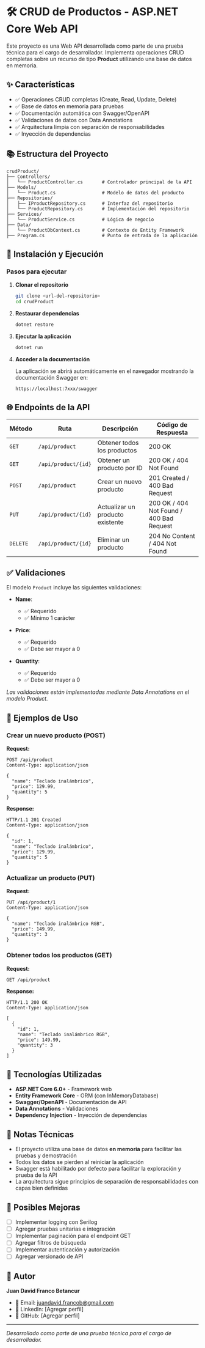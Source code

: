 # 🛠️ CRUD de Productos - ASP.NET Core Web API

Este proyecto es una Web API desarrollada como parte de una prueba técnica para el cargo de desarrollador. Implementa operaciones CRUD completas sobre un recurso de tipo **Product** utilizando una base de datos en memoria.


## ✨ Características

- ✅ Operaciones CRUD completas (Create, Read, Update, Delete)
- ✅ Base de datos en memoria para pruebas
- ✅ Documentación automática con Swagger/OpenAPI
- ✅ Validaciones de datos con Data Annotations
- ✅ Arquitectura limpia con separación de responsabilidades
- ✅ Inyección de dependencias

## 📚 Estructura del Proyecto

```
crudProduct/
├── Controllers/
│   └── ProductController.cs       # Controlador principal de la API
├── Models/
│   └── Product.cs                 # Modelo de datos del producto
├── Repositories/
│   ├── IProductRepository.cs      # Interfaz del repositorio
│   └── ProductRepository.cs       # Implementación del repositorio
├── Services/
│   └── ProductService.cs          # Lógica de negocio
├── Data/
│   └── ProductDbContext.cs        # Contexto de Entity Framework 
├── Program.cs                     # Punto de entrada de la aplicación
```

## 🚀 Instalación y Ejecución

### Pasos para ejecutar

1. **Clonar el repositorio**
   ```bash
   git clone <url-del-repositorio>
   cd crudProduct
   ```

2. **Restaurar dependencias**
   ```bash
   dotnet restore
   ```

3. **Ejecutar la aplicación**
   ```bash
   dotnet run
   ```

4. **Acceder a la documentación**
   
   La aplicación se abrirá automáticamente en el navegador mostrando la documentación Swagger en:
   ```
   https://localhost:7xxx/swagger
   ```

## 🌐 Endpoints de la API

| Método | Ruta | Descripción | Código de Respuesta |
|--------|------|-------------|-------------------|
| `GET` | `/api/product` | Obtener todos los productos | 200 OK |
| `GET` | `/api/product/{id}` | Obtener un producto por ID | 200 OK / 404 Not Found |
| `POST` | `/api/product` | Crear un nuevo producto | 201 Created / 400 Bad Request |
| `PUT` | `/api/product/{id}` | Actualizar un producto existente | 200 OK / 404 Not Found / 400 Bad Request |
| `DELETE` | `/api/product/{id}` | Eliminar un producto | 204 No Content / 404 Not Found |

## ✅ Validaciones

El modelo `Product` incluye las siguientes validaciones:

- **Name**: 
  - ✅ Requerido
  - ✅ Mínimo 1 carácter
  
- **Price**: 
  - ✅ Requerido
  - ✅ Debe ser mayor a 0
  
- **Quantity**: 
  - ✅ Requerido
  - ✅ Debe ser mayor a 0

*Las validaciones están implementadas mediante Data Annotations en el modelo Product.*

## 🧪 Ejemplos de Uso

### Crear un nuevo producto (POST)

**Request:**
```http
POST /api/product
Content-Type: application/json

{
  "name": "Teclado inalámbrico",
  "price": 129.99,
  "quantity": 5
}
```

**Response:**
```http
HTTP/1.1 201 Created
Content-Type: application/json

{
  "id": 1,
  "name": "Teclado inalámbrico",
  "price": 129.99,
  "quantity": 5
}
```

### Actualizar un producto (PUT)

**Request:**
```http
PUT /api/product/1
Content-Type: application/json

{
  "name": "Teclado inalámbrico RGB",
  "price": 149.99,
  "quantity": 3
}
```

### Obtener todos los productos (GET)

**Request:**
```http
GET /api/product
```

**Response:**
```http
HTTP/1.1 200 OK
Content-Type: application/json

[
  {
    "id": 1,
    "name": "Teclado inalámbrico RGB",
    "price": 149.99,
    "quantity": 3
  }
]
```

## 🔧 Tecnologías Utilizadas

- **ASP.NET Core 6.0+** - Framework web
- **Entity Framework Core** - ORM (con InMemoryDatabase)
- **Swagger/OpenAPI** - Documentación de API
- **Data Annotations** - Validaciones
- **Dependency Injection** - Inyección de dependencias

## 🧠 Notas Técnicas

- El proyecto utiliza una base de datos **en memoria** para facilitar las pruebas y demostración
- Todos los datos se pierden al reiniciar la aplicación
- Swagger está habilitado por defecto para facilitar la exploración y prueba de la API
- La arquitectura sigue principios de separación de responsabilidades con capas bien definidas

## 📝 Posibles Mejoras

- [ ] Implementar logging con Serilog
- [ ] Agregar pruebas unitarias e integración
- [ ] Implementar paginación para el endpoint GET
- [ ] Agregar filtros de búsqueda
- [ ] Implementar autenticación y autorización
- [ ] Agregar versionado de API

## 📌 Autor

**Juan David Franco Betancur**
- 📧 Email: juandavid.francob@gmail.com
- 🔗 LinkedIn: [Agregar perfil]
- 🐙 GitHub: [Agregar perfil]

---

*Desarrollado como parte de una prueba técnica para el cargo de desarrollador.*

